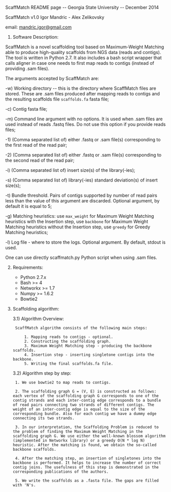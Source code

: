 ScaffMatch README page -- Georgia State University -- December 2014

ScaffMatch v1.0 Igor Mandric - Alex Zelikovsky

email: mandric.igor@gmail.com


1) Software Description:

ScaffMatch is a novel scaffolding tool based on Maximum-Weight Matching able to produce high-quality scaffolds from NGS data (reads and contigs). The tool is written in Python 2.7. It also includes a bash script wrapper that calls aligner in case one needs to first map reads to contigs (instead of providing .sam files).

The arguments accepted by ScaffMatch are:

  -w) Working directory -- this is the directory where ScaffMatch files are stored. These are .sam files produced after mapping reads to contigs and the resulting scaffolds file `scaffolds.fa` fasta file;

  -c) Contig fasta file;

  -m) Command line argument with no options. It is used when .sam files are used instead of reads .fastq files. Do not use this option if you provide reads files;

  -1) (Comma separated list of) either .fastq or .sam file(s) corresponding to the first read of the read pair;

  -2) (Comma separated list of) either .fastq or .sam file(s) corresponding to the second read of the read pair;

  -i) (Comma separated list of) insert size(s) of the library(-ies);

  -s) (Comma separated list of) library(-ies) standard deviation(s) of insert size(s);

  -t) Bundle threshold. Pairs of contigs supported by number of read pairs less than the value of this argument are discarded. Optional argument, by default it is equal to 5;

  -g) Matching heuristics: use `max_weight` for Maximum Weight Matching heuristics with the Insertion step, use `backbone` for Maximum Weight Matching heuristics without the Insertion step, use `greedy` for Greedy Matching heuristics;

  -l) Log file - where to store the logs. Optional argument. By default, stdout is used.


One can use directly scaffmatch.py Python script when using .sam files.


2) Requirements: 

    * Python 2.7.x
    * Bash >= 4
    * Networkx >= 1.7
    * Numpy >= 1.6.2
    * Bowtie2

3) Scaffolding algorithm:

    3.1) Algorithm Overview:

        ScaffMatch algorithm consists of the following main steps:

            1. Mapping reads to contigs - optional.
            2. Constructing the scaffolding graph.
            3. Maximum Weight Matching step - producing the backbone scaffolds.
            4. Insertion step - inserting singletone contigs into the backbone.
            5. Writing the final scaffolds.fa file.


    3.2) Algorithm step by step:

        1. We use bowtie2 to map reads to contigs.

        2. The scaffolding graph G = (V, E) is constructed as follows: each vertex of the scaffolding graph G corresponds to one of the contig strands and each inter-contig edge corresponds to a bundle of read pairs connecting two strands of different contigs. The weight of an inter-contig edge is equal to the size of the corresponding bundle. Also for each contig we have a dummy edge connecting its two strands.

        3. In our interpretation, the Scaffolding Problem is reduced to the problem of finding the Maximum Weight Matching in the scaffolding graph G. We use either the well-known blossom algorithm (implemented in Networkx library) or a greedy O(N * log N) heuristic. After the matching is found, we obtain the so-called backbone scaffolds. 
        
        4. After the matching step, an insertion of singletones into the backbone is performed. It helps to increase the number of correct contig joins. The usefulness of this step is demonstrated in the corresponding publications of the authors.

        5. We write the scaffolds as a .fasta file. The gaps are filled with 'N's.
